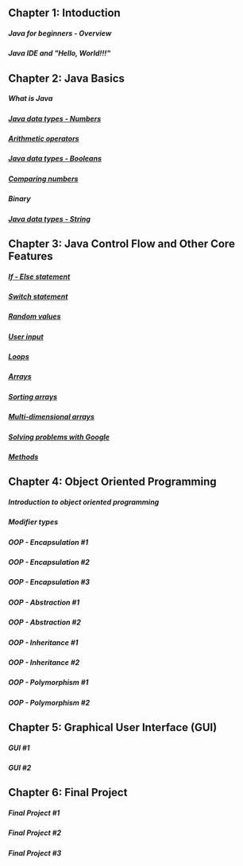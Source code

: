 ## Chapter 1: Intoduction
##### Java for beginners - Overview
##### Java IDE and "Hello, World!!!"

## Chapter 2: Java Basics
##### What is Java
##### [Java data types - Numbers](src/techno/study/ch2/DataTypesNumbers.java)
##### [Arithmetic operators](src/techno/study/ch2/ArithmeticOperators.java)
##### [Java data types - Booleans](src/techno/study/ch2/DataTypesBooleans.java)
##### [Comparing numbers](src/techno/study/ch2/ComparingNumbers.java)
##### Binary
##### [Java data types - String](src/techno/study/ch2/DataTypesStrings.java)

## Chapter 3: Java Control Flow and Other Core Features
##### [If - Else statement](src/techno/study/ch3/IfElseStatement.java)
##### [Switch statement](src/techno/study/ch3/SwitchStatement.java)
##### [Random values](src/techno/study/ch3/RandomValues.java)
##### [User input](src/techno/study/ch3/UserInput.java)
##### [Loops](src/techno/study/ch3/Loops.java)
##### [Arrays](src/techno/study/ch3/Arrays.java)
##### [Sorting arrays](src/techno/study/ch3/SortingArrays.java)
##### [Multi-dimensional arrays](src/techno/study/ch3/MultiDimensionalArrays.java)
##### [Solving problems with Google](src/techno/study/ch3/SolvingProblemsWithGoogle.java)
##### [Methods](src/techno/study/ch3/Methods.java)

## Chapter 4: Object Oriented Programming
##### Introduction to object oriented programming
##### Modifier types
##### OOP - Encapsulation #1
##### OOP - Encapsulation #2
##### OOP - Encapsulation #3
##### OOP - Abstraction #1
##### OOP - Abstraction #2
##### OOP - Inheritance #1
##### OOP - Inheritance #2
##### OOP - Polymorphism #1
##### OOP - Polymorphism #2

## Chapter 5: Graphical User Interface (GUI)
##### GUI #1
##### GUI #2

## Chapter 6: Final Project
##### Final Project #1
##### Final Project #2
##### Final Project #3
